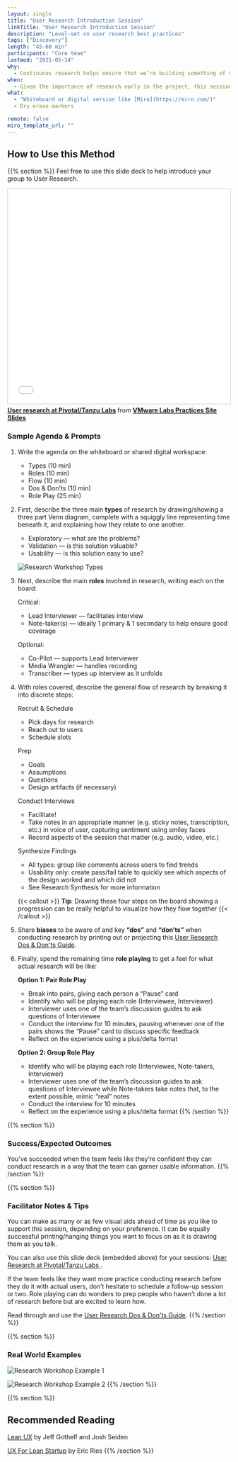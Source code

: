 ```yaml
---
layout: single
title: "User Research Introduction Session"
linkTitle: "User Research Introduction Session"
description: "Level-set on user research best practices"
tags: ["Discovery"]
length: "45-60 min"
participants: "Core team"
lastmod: "2021-05-14"
why:
  - Continuous research helps ensure that we’re building something of value at each step. Needs and problems live with people, so in order to create value we need a deep understanding of how well we're solving those problems. This session offers an overview of research best practices in order to align the team prior to the first stakeholder or user interviews they conduct.
when:
  - Given the importance of research early in the project, this session is typically done as soon as possible after Kickoff in advance of any stakeholder interviews or exploratory user research.
what:
  - "Whiteboard or digital version like [Miro](https://miro.com/)"
  - Dry erase markers

remote: false
miro_template_url: ""
---
```


## How to Use this Method

{{% section %}}
Feel free to use this slide deck to help introduce your group to User Research.

<iframe src="//www.slideshare.net/slideshow/embed_code/key/iYAC2Vhv0ZEIml" width="595" height="485" frameborder="0" marginwidth="0" marginheight="0" scrolling="no" style="border:1px solid #CCC; border-width:1px; margin-bottom:5px; max-width: 100%;" allowfullscreen> </iframe> <div style="margin-bottom:5px"> <strong> <a href="//www.slideshare.net/VMwareTanzu/user-research-at-vmware-tanzu-labs" title="User research at Pivotal/Tanzu Labs" target="_blank">User research at Pivotal/Tanzu Labs</a> </strong> from <strong><a href="https://www.slideshare.net/VMwareTanzu" target="_blank">VMware Labs Practices Site Slides</a></strong> </div>

### Sample Agenda & Prompts

1. Write the agenda on the whiteboard or shared digital workspace:

   - Types (10 min)
   - Roles (10 min)
   - Flow (10 min)
   - Dos & Don’ts (10 min)
   - Role Play (25 min)

1. First, describe the three main **types** of research by drawing/showing a three part Venn diagram, complete with a squiggly line representing time beneath it, and explaining how they relate to one another.

   - Exploratory — what are the problems?
   - Validation — is this solution valuable?
   - Usability — is this solution easy to use?

   ![Research Workshop Types](images/research-types.jpg)

1. Next, describe the main **roles** involved in research, writing each on the board:

   Critical:

   - Lead Interviewer — facilitates interview
   - Note-taker(s) — ideally 1 primary & 1 secondary to help ensure good coverage

   Optional:

   - Co-Pilot — supports Lead Interviewer
   - Media Wrangler — handles recording
   - Transcriber — types up interview as it unfolds

1. With roles covered, describe the general flow of research by breaking it into discrete steps:

   Recruit & Schedule

   - Pick days for research
   - Reach out to users
   - Schedule slots

   Prep

   - Goals
   - Assumptions
   - Questions
   - Design artifacts (if necessary)

   Conduct Interviews

   - Facilitate!
   - Take notes in an appropriate manner (e.g. sticky notes, transcription, etc.) in voice of user, capturing sentiment using smiley faces
   - Record aspects of the session that matter (e.g. audio, video, etc.)

   Synthesize Findings

   - All types: group like comments across users to find trends
   - Usability only: create pass/fail table to quickly see which aspects of the design worked and which did not
   - See Research Synthesis for more information

   {{< callout >}}
   **Tip**: Drawing these four steps on the board showing a progression can be really helpful to visualize how they flow together
   {{< /callout >}}

1. Share **biases** to be aware of and key **“dos”** and **“don’ts”** when conducting research by printing out or projecting this [User Research Dos & Don'ts Guide](/topics/user-research-dos-and-donts).

1. Finally, spend the remaining time **role playing** to get a feel for what actual research will be like:

   **Option 1: Pair Role Play**

   - Break into pairs, giving each person a “Pause” card
   - Identify who will be playing each role (Interviewee, Interviewer)
   - Interviewer uses one of the team’s discussion guides to ask questions of Interviewee
   - Conduct the interview for 10 minutes, pausing whenever one of the pairs shows the “Pause” card to discuss specific feedback
   - Reflect on the experience using a plus/delta format

   **Option 2: Group Role Play**

   - Identify who will be playing each role (Interviewee, Note-takers, Interviewer)
   - Interviewer uses one of the team’s discussion guides to ask questions of Interviewee while Note-takers take notes that, to the extent possible, mimic “real” notes
   - Conduct the interview for 10 minutes
   - Reflect on the experience using a plus/delta format
     {{% /section %}}

{{% section %}}

### Success/Expected Outcomes

You’ve succeeded when the team feels like they’re confident they can conduct research in a way that the team can garner usable information.
{{% /section %}}

{{% section %}}

### Facilitator Notes & Tips

You can make as many or as few visual aids ahead of time as you like to support this session, depending on your preference. It can be equally successful printing/hanging things you want to focus on as it is drawing them as you talk.

You can also use this slide deck (embedded above) for your sessions: [User Research at Pivotal/Tanzu Labs
](https://tanzu.vmware.com/content/vmware-tanzu-developer-center-slides/user-research-at-vmware-tanzu-labs).

If the team feels like they want more practice conducting research before they do it with actual users, don’t hesitate to schedule a follow-up session or two. Role playing can do wonders to prep people who haven’t done a lot of research before but are excited to learn how.

Read through and use the [User Research Dos & Don'ts Guide](/topics/user-research-dos-and-donts/).
{{% /section %}}

{{% section %}}

### Real World Examples

![Research Workshop Example 1](images/example-1.jpg)

![Research Workshop Example 2](images/example-2.jpg)
{{% /section %}}

{{% section %}}

## Recommended Reading

[Lean UX](https://www.oreilly.com/library/view/lean-ux/9781449366834/) by Jeff Gothelf and Josh Seiden

[UX For Lean Startup](https://www.amazon.com/UX-Lean-Startups-Experience-Research/dp/1449334911) by Eric Ries
{{% /section %}}
